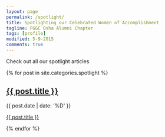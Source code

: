 ```yaml
---
layout: page
permalink: /spotlight/
title: Spotlighting our Celebrated Women of Accomplishment
tagline: FGGC Osha Alumni Chapter
tags: [profile]
modified: 5-9-2015
comments: true
---
```


Check out all our spotlight articles


  {% for post in site.categories.spotlight %}
   <h2><a href="{{ site.url }}{{ post.url }}" title="{{ post.title }}">{{ post.title }}</a></h2>
          <p>{{ post.date | date: '%D' }} </p>
        <p><a href="{{ site.url }}{{ post.url }}" title="{{ post.title }}">{{ post.title }}</a></p>
  {% endfor %}